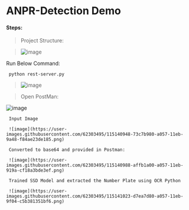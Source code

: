 # ANPR-Detection Demo

#### Steps: 

> Project Structure: 

> ![image](https://user-images.githubusercontent.com/62303495/115139771-7a533280-a051-11eb-897c-4ef87e28ff6d.png)

Run Below Command:

     python rest-server.py 
     
> ![image](https://user-images.githubusercontent.com/62303495/115139847-f0579980-a051-11eb-8c9b-5d0ae09c545b.png)

> Open PostMan:

![image](https://user-images.githubusercontent.com/62303495/115140452-0f0b5f80-a055-11eb-9339-56d87c7d800f.png)

     Input Image 
     
     ![image](https://user-images.githubusercontent.com/62303495/115140948-73c7b980-a057-11eb-9a48-f84ae23de185.png)

     Converted to base64 and provided in Postman:
     
     ![image](https://user-images.githubusercontent.com/62303495/115140988-affb1a00-a057-11eb-919a-cf18a3bde3ef.png)

     Trained SSD Model and extracted the Number Plate using OCR Python
     
     ![image](https://user-images.githubusercontent.com/62303495/115141023-d7ea7d80-a057-11eb-9f04-c5b381351bf6.png)


     

     
     
    



